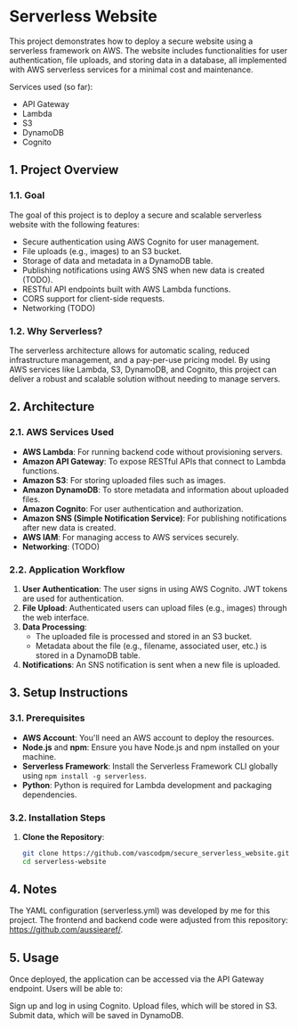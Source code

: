 # Serverless Website

This project demonstrates how to deploy a secure website using a serverless framework on AWS. 
The website includes functionalities for user authentication, file uploads, and storing data in a database, all implemented with AWS serverless services for a minimal cost and maintenance.

Services used (so far): 
   - API Gateway
   - Lambda
   - S3
   - DynamoDB
   - Cognito

## 1. Project Overview
### 1.1. Goal
The goal of this project is to deploy a secure and scalable serverless website with the following features:
- Secure authentication using AWS Cognito for user management.
- File uploads (e.g., images) to an S3 bucket.
- Storage of data and metadata in a DynamoDB table.
- Publishing notifications using AWS SNS when new data is created (TODO).
- RESTful API endpoints built with AWS Lambda functions.
- CORS support for client-side requests.
- Networking (TODO)

### 1.2. Why Serverless?
The serverless architecture allows for automatic scaling, reduced infrastructure management, and a pay-per-use pricing model.
By using AWS services like Lambda, S3, DynamoDB, and Cognito, this project can deliver a robust and scalable solution without needing to manage servers.

## 2. Architecture
### 2.1. AWS Services Used
- **AWS Lambda**: For running backend code without provisioning servers.
- **Amazon API Gateway**: To expose RESTful APIs that connect to Lambda functions.
- **Amazon S3**: For storing uploaded files such as images.
- **Amazon DynamoDB**: To store metadata and information about uploaded files.
- **Amazon Cognito**: For user authentication and authorization.
- **Amazon SNS (Simple Notification Service)**: For publishing notifications after new data is created.
- **AWS IAM**: For managing access to AWS services securely.
- **Networking**: (TODO)

### 2.2. Application Workflow
1. **User Authentication**: The user signs in using AWS Cognito. JWT tokens are used for authentication.
2. **File Upload**: Authenticated users can upload files (e.g., images) through the web interface.
3. **Data Processing**:
   - The uploaded file is processed and stored in an S3 bucket.
   - Metadata about the file (e.g., filename, associated user, etc.) is stored in a DynamoDB table.
4. **Notifications**: An SNS notification is sent when a new file is uploaded.

## 3. Setup Instructions
### 3.1. Prerequisites
- **AWS Account**: You'll need an AWS account to deploy the resources.
- **Node.js** and **npm**: Ensure you have Node.js and npm installed on your machine.
- **Serverless Framework**: Install the Serverless Framework CLI globally using `npm install -g serverless`.
- **Python**: Python is required for Lambda development and packaging dependencies.

### 3.2. Installation Steps
1. **Clone the Repository**:
   ```bash
   git clone https://github.com/vascodpm/secure_serverless_website.git
   cd serverless-website

## 4. Notes
The YAML configuration (serverless.yml) was developed by me for this project.
The frontend and backend code were adjusted from this repository: https://github.com/aussiearef/.

## 5. Usage
Once deployed, the application can be accessed via the API Gateway endpoint. Users will be able to:

Sign up and log in using Cognito.
Upload files, which will be stored in S3.
Submit data, which will be saved in DynamoDB.


